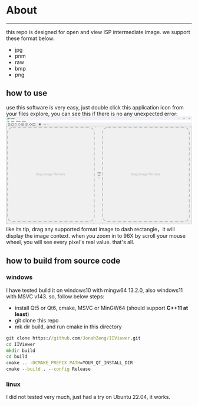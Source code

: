 # About 
----
this repo is designed for open and view ISP intermediate image. we support these format below:
- jpg
- pnm
- raw
- bmp
- png

## how to use
use this software is very easy, just double click this application icon from your files explore, you can see this if there is no any unexpected error:
![main-ui](./doc/image/main-ui.png)
like its tip, drag any supported format image to dash rectangle，it will display the image context. when you zoom in to 96X by scroll your mouse wheel, you will see every pixel's real value.
that's all.

## how to build from source code
### windows
I have tested build it on windows10 with mingw64 13.2.0, also windows11 with MSVC v143.
so, follow below steps:
- install Qt5 or Qt6, cmake, MSVC or MinGW64 (should support **C++11 at least**)
- git clone this repo
- mk dir build, and run cmake in this directory
```bat
git clone https://github.com/JonahZeng/IIViewer.git
cd IIViewer
mkdir build
cd build
cmake .. -DCMAKE_PREFIX_PATH=YOUR_QT_INSTALL_DIR
cmake --build . --config Release
```

### linux
I did not tested very much, just had a try on Ubuntu 22.04, it works.